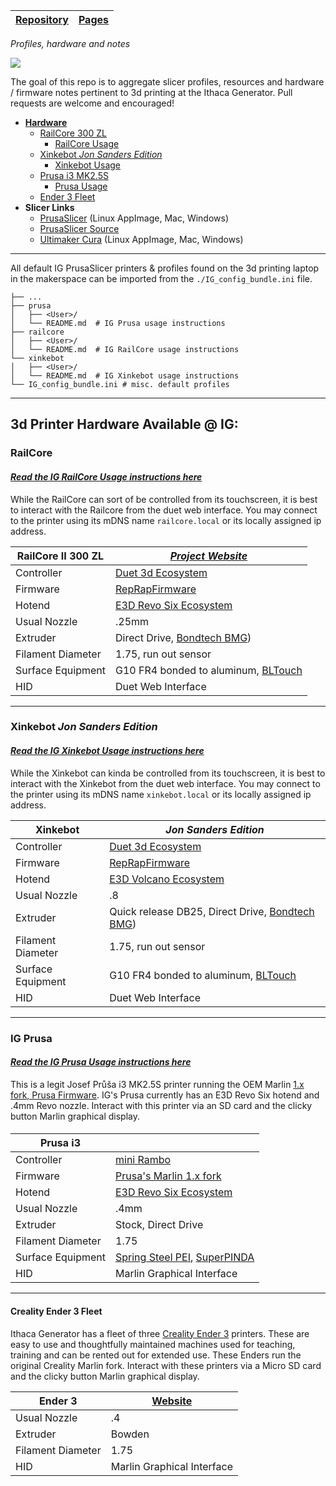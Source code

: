
<table>
 <thead>
  <tr>
   <th><a href="https://github.com/ithacagenerator/IG-3DP-Profiles">Repository</a></th>
   <th><a href="https://ithacagenerator.github.io/IG-3DP-Profiles/" rel="nofollow">Pages</a></th>
  </tr>
 </thead>
</table>

*Profiles, hardware and notes*



[![](https://avatars.githubusercontent.com/u/3699732?s=200&v=4)](https://ithacagenerator.org/)


The goal of this repo is to aggregate slicer profiles, resources and hardware / firmware notes pertinent to 3d printing at the Ithaca Generator.  Pull requests are welcome and encouraged!  


- [**Hardware**](#hardware) <br>
  - [RailCore 300 ZL](#railcore) <br>
    - [RailCore Usage](https://ithacagenerator.github.io/IG-3DP-Profiles/railcore/) <br>
  - [Xinkebot *Jon Sanders Edition*](#xinkebot) <br>
    - [Xinkebot Usage](https://ithacagenerator.github.io/IG-3DP-Profiles/xinkebot/)<br>
  - [Prusa i3 MK2.5S](#prusa) <br>
    - [Prusa Usage](https://ithacagenerator.github.io/IG-3DP-Profiles/prusa/)<br>
  - [Ender 3 Fleet](#ender) <br>
- **Slicer Links** <br>
  - [PrusaSlicer](https://www.prusa3d.com/drivers/) (Linux AppImage, Mac, Windows) <br>
  - [PrusaSlicer Source](https://github.com/prusa3d/PrusaSlicer) <br>
  - [Ultimaker Cura](https://ultimaker.com/software/ultimaker-cura) (Linux AppImage, Mac, Windows) <br>


- - -  

All default IG PrusaSlicer printers & profiles found on the 3d printing laptop in the makerspace can be imported from the `./IG_config_bundle.ini` file.  

```
├── ...
├── prusa
│   ├── <User>/
│   └── README.md  # IG Prusa usage instructions  
├── railcore
│   ├── <User>/
│   └── README.md  # IG RailCore usage instructions  
└── xinkebot
│   ├── <User>/
│   └── README.md  # IG Xinkebot usage instructions
└── IG_config_bundle.ini # misc. default profiles
```

- - -


<h4 id="hardware"> </h4>  

## 3d Printer Hardware Available @ IG:


<h4 id="railcore"> </h4>  


### RailCore

#### [*Read the IG RailCore Usage instructions here*](/railcore)

While the RailCore can sort of be controlled from its  touchscreen, it is best to interact with the Railcore from the duet web interface.  You may connect to the printer using its mDNS name `railcore.local` or its locally assigned ip address.



|**RailCore II 300 ZL**|[*Project Website*](https://railcore.org/)|
|--|--|
|Controller|[Duet 3d Ecosystem](https://www.duet3d.com/)|
|Firmware|[RepRapFirmware](https://github.com/Duet3D/RepRapFirmware)|
|Hotend|[E3D Revo Six Ecosystem](https://e3d-online.com/blogs/news/rapidchangerevo)|
|Usual Nozzle | .25mm|
|Extruder | Direct Drive, [Bondtech BMG](https://www.bondtech.se/product/bmg-extruder/))|
|Filament Diameter| 1.75, run out sensor|
|Surface Equipment|G10 FR4 bonded to aluminum, [BLTouch](https://all3dp.com/2/bltouch-sensors-guide/)|
|HID|Duet Web Interface|



- - -


<h4 id="xinkebot"> </h4>  


### Xinkebot *Jon Sanders Edition*

#### [*Read the IG Xinkebot Usage instructions here*](/xinkebot)

While the Xinkebot can kinda be controlled from its  touchscreen, it is best to interact with the Xinkebot from the duet web interface.  You may connect to the printer using its mDNS name `xinkebot.local` or its locally assigned ip address.



|**Xinkebot**| *Jon Sanders Edition* |
|--|--|
|Controller|[Duet 3d Ecosystem](https://www.duet3d.com/)|
|Firmware|[RepRapFirmware](https://github.com/Duet3D/RepRapFirmware)|
|Hotend|[E3D Volcano Ecosystem](https://e3d-online.zendesk.com/hc/en-us/articles/360017243818-Volcano-Drawings)|
|Usual Nozzle | .8|
|Extruder |Quick release DB25, Direct Drive, [Bondtech BMG](https://www.bondtech.se/product/bmg-extruder/))|
|Filament Diameter| 1.75, run out sensor|
|Surface Equipment|G10 FR4 bonded to aluminum, [BLTouch](https://all3dp.com/2/bltouch-sensors-guide/)|
|HID|Duet Web Interface|



- - -


<h4 id="prusa"> </h4>  


### IG Prusa

#### [*Read the IG Prusa Usage instructions here*](/prusa)

This is a legit Josef Průša i3 MK2.5S printer running the OEM Marlin [1.x fork, Prusa Firmware](https://github.com/prusa3d/Prusa-Firmware).  IG's Prusa currently has an E3D Revo Six hotend and .4mm Revo nozzle.  Interact with this printer via an SD card and the clicky button Marlin graphical display.  


<h4 id="prusa-overview"> </h4>  


|**Prusa i3**|  |
|--|--|
|Controller|[mini Rambo](https://reprap.org/wiki/MiniRambo)|
|Firmware|[Prusa's Marlin 1.x fork](https://github.com/prusa3d/Prusa-Firmware)|
|Hotend|[E3D Revo Six Ecosystem](https://e3d-online.com/blogs/news/rapidchangerevo)|
|Usual Nozzle | .4mm|
|Extruder |Stock, Direct Drive|
|Filament Diameter| 1.75|
|Surface Equipment|[Spring Steel PEI](https://shop.prusa3d.com/en/accessories-mk3s-mk25s-mini/1013-mini-spring-steel-sheet-with-smooth-double-sided-pei.html), [SuperPINDA](https://shop.prusa3d.com/en/spare-parts/1396-superpinda.html)|
|HID|Marlin Graphical Interface|


- - -


<h4 id="ender"> </h4>  


#### Creality Ender 3 Fleet

Ithaca Generator has a fleet of three [Creality Ender 3](https://www.creality3dofficial.com/products/official-creality-ender-3-3d-printer) printers.  These are easy to use and thoughtfully maintained machines used for teaching, training and can be rented out for extended use.  These Enders run the original Creality Marlin fork.  Interact with these  printers via a Micro SD card and the clicky button Marlin graphical display.


|**Ender 3**| [Website](https://www.creality3dofficial.com/products/official-creality-ender-3-3d-printer) |
|--|--|
|Usual Nozzle | .4|
|Extruder |Bowden|
|Filament Diameter| 1.75|
|HID|Marlin Graphical Interface|
